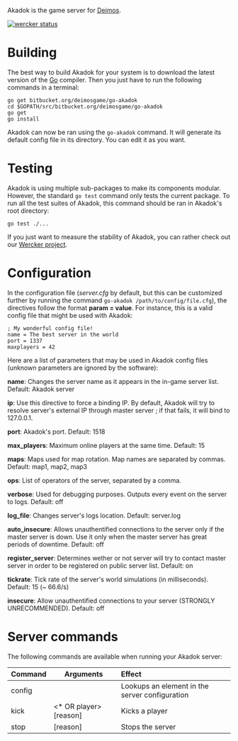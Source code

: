 Akadok is the game server for [Deimos](http://deimos-ga.me).

[![wercker status](https://app.wercker.com/status/e7447bbc8dba0abab17c9a30dd64ff05/m/ "wercker status")](https://app.wercker.com/project/bykey/e7447bbc8dba0abab17c9a30dd64ff05)

# Building

The best way to build Akadok for your system is to download the latest version of the [Go](http://golang.org) compiler. Then you just have to run the following commands in a terminal:

    go get bitbucket.org/deimosgame/go-akadok
    cd $GOPATH/src/bitbucket.org/deimosgame/go-akadok
    go get
    go install

Akadok can now be ran using the `go-akadok` command. It will generate its default config file in its directory. You can edit it as you want.

# Testing

Akadok is using multiple sub-packages to make its components modular. However, the standard `go test` command only tests the current package. To run all the test suites of Akadok, this command should be ran in Akadok's root directory:

    go test ./...

If you just want to measure the stability of Akadok, you can rather check out our [Wercker project](https://app.wercker.com/project/bykey/e7447bbc8dba0abab17c9a30dd64ff05).

# Configuration

In the configuration file (*server.cfg* by default, but this can be customized further by running the command `go-akadok /path/to/config/file.cfg`), the directives follow the format **param = value**. For instance, this is a valid config file that might be used with Akadok:

    ; My wonderful config file!
    name = The best server in the world
    port = 1337
    maxplayers = 42

Here are a list of parameters that may be used in Akadok config files (unknown parameters are ignored by the software):

**name**: Changes the server name as it appears in the in-game server list. Default: Akadok server

**ip**: Use this directive to force a binding IP. By default, Akadok will try to resolve server's external IP through master server ; if that fails, it will bind to 127.0.0.1.

**port**: Akadok's port. Default: 1518

**max_players**: Maximum online players at the same time. Default: 15

**maps**: Maps used for map rotation. Map names are separated by commas. Default: map1, map2, map3

**ops**: List of operators of the server, separated by a comma.

**verbose**: Used for debugging purposes. Outputs every event on the server to logs. Default: off

**log_file**: Changes server's logs location. Default: server.log

**auto_insecure**: Allows unauthentified connections to the server only if the master server is down. Use it only when the master server has great periods of downtime. Default: off

**register_server**: Determines wether or not server will try to contact master server in order to be registered on public server list. Default: on

**tickrate**: Tick rate of the server's world simulations (in milliseconds). Default: 15 (~ 66.6/s)

**insecure**: Allow unauthentified connections to your server (STRONGLY UNRECOMMENDED). Default: off


# Server commands

The following commands are available when running your Akadok server:

| Command | Arguments | Effect |
| ------- | --------- | :----- |
| config | <element> | Lookups an element in the server configuration |
| kick | <* OR player> [reason] | Kicks a player |
| stop | [reason] | Stops the server |